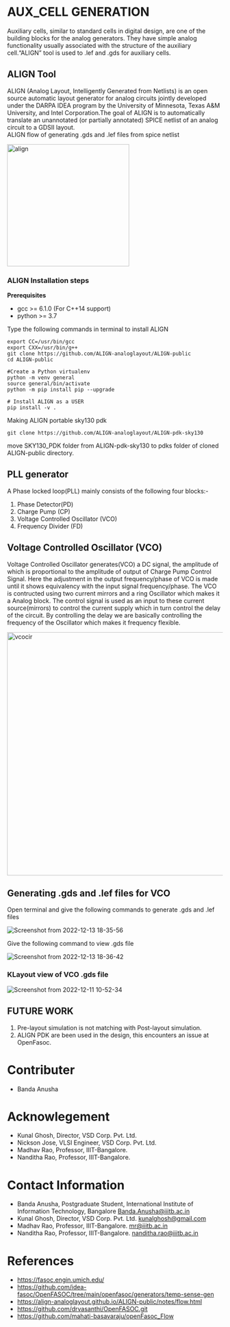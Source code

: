 # AUX_CELL GENERATION
Auxiliary cells, similar to standard cells in digital design, are one of the building blocks for the analog generators. They have simple analog functionality usually associated with the structure of the auxiliary cell.“ALIGN” tool is used to .lef and .gds for auxiliary cells.

## ALIGN Tool
ALIGN (Analog Layout, Intelligently Generated from Netlists) is an open source automatic layout generator for analog circuits jointly developed under the DARPA IDEA program by the University of Minnesota, Texas A&M University, and Intel Corporation.The goal of ALIGN is to automatically translate an unannotated (or partially annotated) SPICE netlist of an analog circuit to a GDSII layout. 
</br>ALIGN flow of generating .gds and .lef files from spice netlist

<img width="285" alt="align" src="https://user-images.githubusercontent.com/62790565/206875850-9ba53dee-c17f-49bf-baa0-a672e5ccae83.png">

### ALIGN Installation steps
**Prerequisites**
- gcc >= 6.1.0 (For C++14 support)
- python >= 3.7

Type the following commands in terminal to install ALIGN
```
export CC=/usr/bin/gcc
export CXX=/usr/bin/g++
git clone https://github.com/ALIGN-analoglayout/ALIGN-public
cd ALIGN-public

#Create a Python virtualenv
python -m venv general
source general/bin/activate
python -m pip install pip --upgrade

# Install ALIGN as a USER
pip install -v .
```
Making ALIGN portable sky130 pdk
```
git clone https://github.com/ALIGN-analoglayout/ALIGN-pdk-sky130
```
move SKY130_PDK folder from ALIGN-pdk-sky130 to pdks folder of cloned ALIGN-public directory.

## PLL generator
A Phase locked loop(PLL) mainly consists of the following four blocks:-
1. Phase Detector(PD)
2. Charge Pump (CP)
3. Voltage Controlled Oscillator (VCO)
4. Frequency Divider (FD)

## Voltage Controlled Oscillator (VCO)
Voltage Controlled Oscillator generates(VCO) a DC signal, the amplitude of which is proportional to the amplitude of output of Charge Pump Control Signal. Here the adjustment in the output frequency/phase of VCO is made until it shows equivalency with the input signal frequency/phase. The VCO is contructed using two current mirrors and a ring Oscillator which makes it a Analog block. The control signal is used as an input to these current source(mirrors) to control the current supply which in turn control the delay of the circuit. By controlling the delay we are basically controlling the frequency of the Oscillator which makes it frequency flexible.

<img width="568" alt="vcocir" src="https://user-images.githubusercontent.com/62790565/206875662-10ea9781-dded-42ce-856c-cb0d80ff97af.png">


## Generating .gds and .lef files for VCO

Open terminal and give the following commands to generate .gds and .lef files

![Screenshot from 2022-12-13 18-35-56](https://user-images.githubusercontent.com/62790565/207328132-b0a40926-34ff-46db-8073-35dd5d9ed4d2.png)

Give the following command to view .gds file

![Screenshot from 2022-12-13 18-36-42](https://user-images.githubusercontent.com/62790565/207328292-80aea1cc-55b5-4cf0-b279-5ce7d4ef2d56.png)

### KLayout view of VCO .gds file

![Screenshot from 2022-12-11 10-52-34](https://user-images.githubusercontent.com/62790565/207322878-f4bc45fc-6aac-4c83-b865-ba3ce0301e19.png)

## FUTURE WORK
1. Pre-layout simulation is not matching with Post-layout simulation.
2. ALIGN PDK are been used in the design, this encounters an issue at OpenFasoc.

# Contributer
- Banda Anusha

# Acknowlegement
- Kunal Ghosh, Director, VSD Corp. Pvt. Ltd.
- Nickson Jose, VLSI Engineer, VSD Corp. Pvt. Ltd.
- Madhav Rao, Professor, IIIT-Bangalore.
- Nanditha Rao, Professor, IIIT-Bangalore.

# Contact Information
- Banda Anusha, Postgraduate Student, International Institute of Information Technology, Bangalore Banda.Anusha@iiitb.ac.in
- Kunal Ghosh, Director, VSD Corp. Pvt. Ltd. kunalghosh@gmail.com
- Madhav Rao, Professor, IIIT-Bangalore. mr@iiitb.ac.in
- Nanditha Rao, Professor, IIIT-Bangalore. nanditha.rao@iiitb.ac.in

# References
- https://fasoc.engin.umich.edu/
- https://github.com/idea-fasoc/OpenFASOC/tree/main/openfasoc/generators/temp-sense-gen
- https://align-analoglayout.github.io/ALIGN-public/notes/flow.html
- https://github.com/drvasanthi/OpenFASOC.git
- https://github.com/mahati-basavaraju/openFasoc_Flow




